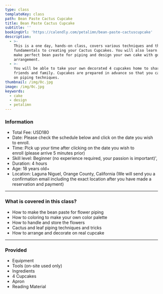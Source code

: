 ```yaml
---
type: class
templateKey: class
path: Bean Paste Cactus Cupcake
title: Bean Paste Cactus Cupcake
subtitle: ''
bookingUrl: 'https://calendly.com/petalimn/bean-paste-cactuscupcake'
description:
  - >-
    This is a one day, hands-on class, covers various techniques and the
    fundamentals to creating your Cactus Cupcakes. You will also learn how to
    make perfect bean paste for piping and design your own cake with gorgeous
    arrangement.
  - >-
    You will be able to take your own decorated 4 cupcakes home to share with
    friends and family. Cupcakes are prepared in advance so that you can focus
    on piping techniques.
thumbnail: /img/0c.jpg
image: /img/0c.jpg
keywords:
  - cake
  - design
  - petalimn
---
```

### Information

* Total Fee: USD180
* Date: Please check the schedule below and click on the date you wish to enroll.
* Time: Pick up your time after clicking on the date you wish to enroll (please arrive 5 minutes prior)
* Skill level: Beginner (no experience required, your passion is important)',
* Duration: 4 hours
* Age: 18 years old+
* Location: Laguna Niguel, Orange County, California (We will send you a confirmation email including the exact location after you have made a reservation and payment)

- - -

### What is covered in this class?

* How to make the bean paste for flower piping
* How to coloring to make your own color palette
* How to handle and store the flowers
* Cactus and leaf piping techniques and tricks
* How to arrange and decorate on real cupcake

- - -

### Provided

* Equipment
* Tools (on-site used only)
* Ingredients
* 4 Cupcakes
* Apron
* Reading Material
